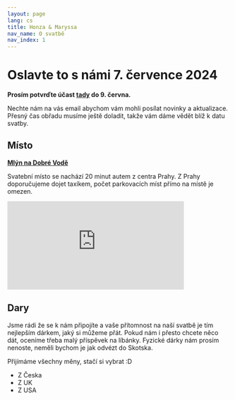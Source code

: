 ```yaml
---
layout: page
lang: cs
title: Honza & Maryssa
nav_name: O svatbě
nav_index: 1
---
```

# Oslavte to s námi 7. července 2024
**Prosím potvrďte účast [tady](/cs/rsvp) do 9. června.**

Nechte nám na vás email abychom vám mohli posílat novinky a aktualizace. Přesný čas obřadu musíme ještě doladit, takže vám dáme vědět blíž k datu svatby.


## Místo
**[Mlýn na Dobré Vodě](http://www.mlynnadobrevode.cz/kontakt/)**

Svatební místo se nachází 20 minut autem z centra Prahy. Z Prahy doporučujeme dojet taxíkem, počet parkovacích míst přímo na místě je omezen.

<iframe src="https://www.google.com/maps/embed?pb=!1m18!1m12!1m3!1d2562.9599799498096!2d14.562253176397236!3d50.030845717487736!2m3!1f0!2f0!3f0!3m2!1i1024!2i768!4f13.1!3m3!1m2!1s0x470b8dc312778ae9%3A0x927ef01468415429!2zTWzDvW4gbmEgRG9icsOpIHZvZMSb!5e0!3m2!1sen!2suk!4v1708858926637!5m2!1sen!2suk" width="400" height="200" style="border:0;" allowfullscreen="" loading="lazy" referrerpolicy="no-referrer-when-downgrade"></iframe>


## Dary
Jsme rádi že se k nám připojíte a vaše přítomnost na naší svatbě je tím nejlepším dárkem, jaký si můžeme přát. Pokud nám i přesto chcete něco dát, oceníme třeba malý příspěvek na líbánky. Fyzické dárky nám prosím nenoste, neměli bychom je jak odvézt do Skotska.

Přijímáme všechny měny, stačí si vybrat :D 

- Z Česka
- Z UK
- Z USA
